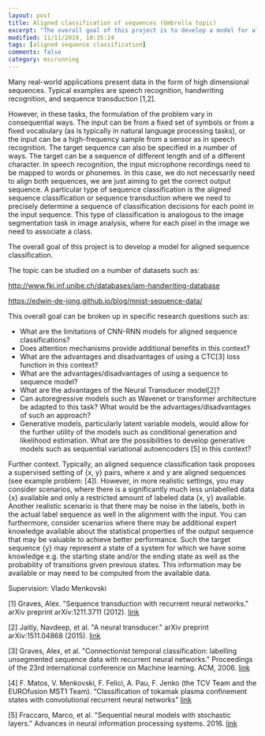 ```yaml
---
layout: post
title: Aligned classification of sequences (Umbrella topic)
excerpt: "The overall goal of this project is to develop a model for aligned sequence classification."
modified: 11/11/2019, 10:35:24
tags: [aligned sequence classification]
comments: false
category: mscrunning
---
```


Many real-world applications present data in the form of high dimensional sequences. Typical examples are speech recognition, handwriting recognition, and sequence transduction [1,2]. 

However, in these tasks, the formulation of the problem vary in consequential ways. The input can be from a fixed set of symbols or from a fixed vocabulary (as is typically in natural language processing tasks), or the input can be a high-frequency sample from a sensor as in speech recognition. The target sequence can also be specified in a number of ways. The target can be a sequence of different length and of a different character. In speech recognition, the input microphone recordings need to be mapped to words or phonemes. In this case, we do not necessarily need to align both sequences, we are just aiming to get the correct output sequence. 
A particular type of sequence classification is the aligned sequence classification or sequence transduction where we need to precisely determine a sequence of classification decisions for each point in the input sequence. This type of classification is analogous to the image segmentation task in image analysis, where for each pixel in the image we need to associate a class. 

The overall goal of this project is to develop a model for aligned sequence classification. 

The topic can be studied on a number of datasets such as: 

http://www.fki.inf.unibe.ch/databases/iam-handwriting-database

https://edwin-de-jong.github.io/blog/mnist-sequence-data/

This overall goal can be broken up in specific research questions such as:

 * What are the limitations of CNN-RNN models for aligned sequence classifications?
 * Does attention mechanisms provide additional benefits in this context?
 * What are the advantages and disadvantages of using a CTC[3] loss function in this context?
 * What are the advantages/disadvantages of using a sequence to sequence model?
 * What are the advantages of the Neural Transducer model[2]?
 * Can autoregressive models such as Wavenet or transformer architecture be adapted to this task? What would be the advantages/disadvantages of such an approach?
 * Generative models, particularly latent variable models, would allow for the further utility of the models such as conditional generation and likelihood estimation. What are the possibilities to develop generative models such as sequential variational autoencoders [5] in this context?

Further context. Typically, an aligned sequence classification task proposes a supervised setting of {x, y} pairs, where x and y are aligned sequences (see example problem: [4]). However, in more realistic settings, you may consider scenarios, where there is a significantly much less unlabelled data {x} available and only a restricted amount of labeled data {x, y} available. Another realistic scenario is that there may be noise in the labels, both in the actual label sequence as well in the alignment with the input. 
You can furthermore, consider scenarios where there may be additional expert knowledge available about the statistical properties of the output sequence that may be valuable to achieve better performance. Such the target sequence {y} may represent a state of a system for which we have some knowledge e.g. the starting state and/or the ending state as well as the probability of transitions given previous states. This information may be available or may need to be computed from the available data. 

Supervision: Vlado Menkovski

[1] Graves, Alex. "Sequence transduction with recurrent neural networks." arXiv preprint arXiv:1211.3711 (2012). [link](https://arxiv.org/abs/1211.3711)

[2] Jaitly, Navdeep, et al. "A neural transducer." arXiv preprint arXiv:1511.04868 (2015). [link](https://arxiv.org/abs/1511.04868)

[3] Graves, Alex, et al. "Connectionist temporal classification: labelling unsegmented sequence data with recurrent neural networks." Proceedings of the 23rd international conference on Machine learning. ACM, 2006. [link](https://dl.acm.org/citation.cfm?id=1143891)

[4] F. Matos, V. Menkovski, F. Felici, A. Pau, F. Jenko (the TCV Team and the EUROfusion MST1 Team). “Classification of tokamak plasma confinement states with convolutional recurrent neural networks” [link](https://arxiv.org/abs/1911.04234)

[5] Fraccaro, Marco, et al. "Sequential neural models with stochastic layers." Advances in neural information processing systems. 2016. [link](http://papers.nips.cc/paper/6039-sequential-neural-models-with-stochastic-layers)



